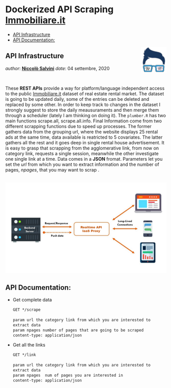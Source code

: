 Dockerized API Scraping [Immobiliare.it](https://www.immobiliare.it/)
================

  - [API Infrastructure](#api-infrastructure)
  - [API Documentation:](#api-documentation)

<!-- README.md is generated from README.Rmd. Please edit that file -->

<img src="img/logo.png" align="right" height="80" />

## API Infrastructure

*author*: **[Niccolò Salvini](https://niccolosalvini.netlify.app/)**
*date*: 04 settembre, 2020

<br>

These **REST APIs** provide a way for platform/language independent
access to the public [Immobiliare.it](https://www.immobiliare.it/)
dataset of real estate rental market. The dataset is going to be updated
daily, some of the entries can be deleted and replaced by some other. In
order to keep track to changes in the dataset I strongly suggest to
store the daily meausuraments and then merge them through a scheduler
(lately I am thinking on doing it). The `plumber.R` has two main
functions scrape.all, scrape.all.info. Final Information come from two
different scrapping functions due to speed up processes. The former
gathers data from the grouping url, where the website displays 25 rental
ads at the same time, data available is reatricted to 5 covariates. The
latter gathers all the rest and it goes deep in single rental house
advertisement. It is easy to grasp that scrapping from the agglomerative
link, from now on category link, requests a single session, meanwhile
the other investigate one single link at a time. Data comes in a
**JSON** fromat. Parameters let you set the *url* from which you want to
extract information and the number of pages, *npages*, that you may want
to scrap .<br><br>

<p align="center">

<img src="img/apiinfr.png" width="1200" />

</p>

## API Documentation:

  - Get complete data
    
        GET */scrape
        
        param url the category link from which you are interested to extract data
        param npages number of pages that are going to be scraped
        content-type: application/json 

  - Get all the links
    
        GET */link
        
        param url the category link from which you are interested to extract data
        param npages  num of pages you are interested in
        content-type: application/json
